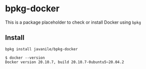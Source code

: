 # bpkg-docker

This is a package placeholder to check or install Docker using `bpkg`

## Install

```shell
bpkg install javanile/bpkg-docker
```

```version
$ docker --version
Docker version 20.10.7, build 20.10.7-0ubuntu5~20.04.2
```
